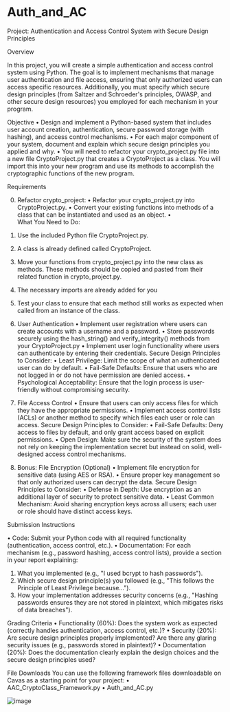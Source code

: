 # Auth_and_AC
Project: Authentication and Access Control System with Secure Design Principles

Overview

In this project, you will create a simple authentication and access control system using Python. The goal is to implement mechanisms that manage user authentication and file access, ensuring that only authorized users can access specific resources. Additionally, you must specify which secure design principles (from Saltzer and Schroeder's principles, OWASP, and other secure design resources) you employed for each mechanism in your program.

Objective
•	Design and implement a Python-based system that includes user account creation, authentication, secure password storage (with hashing), and access control mechanisms.
•	For each major component of your system, document and explain which secure design principles you applied and why.
•	You will need to refactor your crypto_project.py file into a new file CryptoProject.py that creates a CryptoProject as a class.  You will import this into your new program and use its methods to accomplish the cryptographic functions of the new program.

Requirements

0. Refactor crypto_project:
•	Refactor your crypto_project.py into CryptoProject.py.
•	Convert your existing functions into methods of a class that can be instantiated and used as an object.
•	
What You Need to Do:
1.	Use the included Python file CryptoProject.py.
2.	A class is already defined called CryptoProject.
3.	Move your functions from crypto_project.py into the new class as methods. These methods should be copied and pasted from their related function in crypto_project.py.
4.	The necessary imports are already added for you 
5.	Test your class to ensure that each method still works as expected when called from an instance of the class.





1. User Authentication
•	Implement user registration where users can create accounts with a username and a password.
•	Store passwords securely using the hash_string() and verify_integrity() methods from your CryptoProject.py
•	Implement user login functionality where users can authenticate by entering their credentials.
Secure Design Principles to Consider:
•	Least Privilege: Limit the scope of what an authenticated user can do by default.
•	Fail-Safe Defaults: Ensure that users who are not logged in or do not have permission are denied access.
•	Psychological Acceptability: Ensure that the login process is user-friendly without compromising security.

2. File Access Control
•	Ensure that users can only access files for which they have the appropriate permissions.
•	Implement access control lists (ACLs) or another method to specify which files each user or role can access.
Secure Design Principles to Consider:
•	Fail-Safe Defaults: Deny access to files by default, and only grant access based on explicit permissions.
•	Open Design: Make sure the security of the system does not rely on keeping the implementation secret but instead on solid, well-designed access control mechanisms.

3. Bonus: File Encryption (Optional)
•	Implement file encryption for sensitive data (using AES or RSA).
•	Ensure proper key management so that only authorized users can decrypt the data.
Secure Design Principles to Consider:
•	Defense in Depth: Use encryption as an additional layer of security to protect sensitive data.
•	Least Common Mechanism: Avoid sharing encryption keys across all users; each user or role should have distinct access keys.


Submission Instructions

•	Code: Submit your Python code with all required functionality (authentication, access control, etc.).
•	Documentation: For each mechanism (e.g., password hashing, access control lists), provide a section in your report explaining:
1.	What you implemented (e.g., "I used bcrypt to hash passwords").
2.	Which secure design principle(s) you followed (e.g., "This follows the Principle of Least Privilege because...").
3.	How your implementation addresses security concerns (e.g., "Hashing passwords ensures they are not stored in plaintext, which mitigates risks of data breaches").

Grading Criteria
•	Functionality (60%): Does the system work as expected (correctly handles authentication, access control, etc.)?
•	Security (20%): Are secure design principles properly implemented? Are there any glaring security issues (e.g., passwords stored in plaintext)?
•	Documentation (20%): Does the documentation clearly explain the design choices and the secure design principles used?

File Downloads
You can use the following framework files downloadable on Cavas as a starting point for your project:
•	AAC_CryptoClass_Framework.py
•	Auth_and_AC.py

![image](https://github.com/user-attachments/assets/72861da9-0fb1-4326-9a64-a5a73d8db562)
